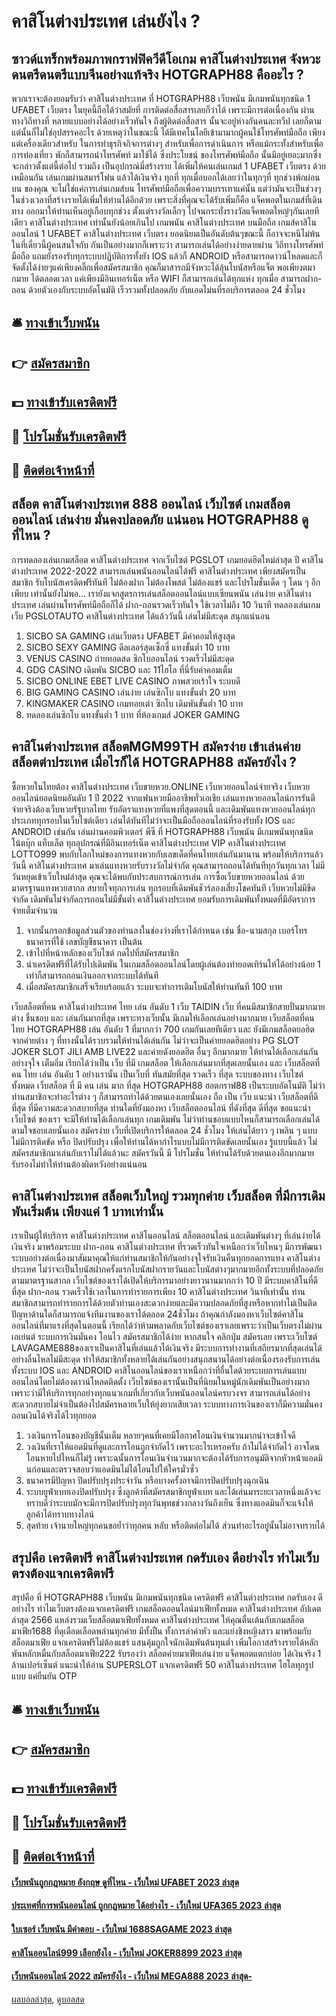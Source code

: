 # คาสิโนต่างประเทศ เล่นยังไง ?
## ซาวด์แทร็กพร้อมภาพกราฟฟิควีดีโอเกม คาสิโนต่างประเทศ จังหวะดนตรีดนตรีแบบจีนอย่างแท้จริง HOTGRAPH88 คืออะไร ?
พวกเราจะต้องยอมรับว่า คาสิโนต่างประเทศ ที่ HOTGRAPH88 เว็บพนัน มีเกมพนันทุกชนิด 1 UFABET เว็บตรง ในยุคนี้ถือได้ว่าสมัยที่ การติดต่อสื่อสารเลยก็ว่าได้ เพราะมีการต่อเนื่องกัน ผ่านทางวิถีทางที่ หลายแบบอย่างได้อย่างเร็วทันใจ ถึงผู้ติดต่อสื่อสาร นั้นจะอยู่ห่างกันคนละทวีป เลยก็ตาม แต่นั้นก็ไม่ใช่อุปสรรคอะไร ด้วยเหตุว่าในขณะนี้ ได้มีเทคโนโลยีเข้ามามากผู้คนใช้โทรศัพท์มือถือ เพียงแต่เครื่องเดียวสำหรับ ในการทำธุรกิจกิจการต่างๆ สำหรับเพื่อการดำเนินการ หรือแม้กระทั้งสำหรับเพื่อการท่องเที่ยว พักก็สามารถนำโทรศัพท์ มาใช้ได้ ซึ่งประโยชน์ ของโทรศัพท์มือถือ นั้นมีอยู่เยอะมากซึ่งจะกล่าวตั้งแต่นี้ต่อไป รวมถึง เป็นอุปกรณ์มี่สร้างราย ได้เพิ่มให้คนเล่นเกมส์ 1 UFABET เว็บตรง ด้วยเหมือนกัน
เล่นเกมผ่านสมาร์โฟน แล้วได้เงินจริง ทุกที่ ทุกเมื่อบอกได้เลยว่าในทุกๆที่ ทุกช่วงพ้กผ่อนบน ของคุณ จะไม่ใช่แค่การเล่นเกมส์บน โทรศัพท์มือถือเพื่อความบรรเทาแค่นั้น แต่ว่ามันจะเป็นช่วงๆในช่วงเวลาที่สร้างรายได้เพิ่มให้ท่านได้อีกด้วย เพราะสิ่งที่คุณจะได้รับเพิ่มก็คือ แจ็คพอตในเกมส์ที่เดินทาง ออกมาให้ท่านเห็นอยู่เกือบทุกช่วง ตั้งแต่รางวัลเล็กๆ ไปจนกระทั่งรางวัลแจ็คพอตใหญ่ๆกันเลยทีเดียว คาสิโนต่างประเทศ เท่านั้นยังน้อยเกินไป
เกมพนัน คาสิโนต่างประเทศ บนมือถือ เกมส์คาสิโนออนไลน์ 1 UFABET คาสิโนต่างประเทศ เว็บตรง ยอดนิยมเป็นอันดับต้นๆขณะนี้ ก็อาจจะหนีไม่พ้น ในที่เดี๋ยวนี้ผู้คนสนใจกับ กันเป็นอย่างมากก็เพราะว่า สามารถเล่นได้อย่างง่ายดายผ่าน วิถีทางโทรศัพท์มือถือ แถมยังรองรับทุกระบบปฏิบัติการทั้งยัง IOS แล้วก็ ANDROID หรือสามารถดาวน์โหลดและก็จัดตั้งได้ง่ายๆแค่เพียงคลิ๊กเพื่อสมัครสมาชิก คุณก็มาสารถมีจังหวะได้ลุ้นโบนัสหรือแจ็ต พอเพียงตมากมาย ได้ตลอดเวลา แค่เพียงมีอินเทอร์เน็ต หรือ WIFI ก็สามารถเล่นได้ทุกแห่ง ทุกเมื่อ สามารถฝาก-ถอน ด้วยตัวเองกับระบบอัตโนมัติ เร็วรวมทั้งปลอดภัย กับแอดไม่นที่รอบริการตลอด 24 ชั่วโมง

## 🛎 [ทางเข้าเว็บพนัน](https://bit.ly/3SdLNi2)
## 👉 [สมัครสมาชิก](https://bit.ly/3SdLNi2)
## 💵 [ทางเข้ารับเครดิตฟรี](https://bit.ly/3dyRKHj)
## 👑 [โปรโมชั่นรับเครดิตฟรี](https://bit.ly/3dyRKHj)
## 📱 [ติดต่อเจ้าหน้าที่](https://bit.ly/3dyRKHj)

## สล็อต คาสิโนต่างประเทศ 888 ออนไลน์ เว็บไซต์ เกมสล็อต ออนไลน์ เล่นง่าย มั่นคงปลอดภัย แน่นอน HOTGRAPH88 ดูที่ไหน ?
การทดลองเล่นเกมสล็อต คาสิโนต่างประเทศ จากเว็บไซต์ PGSLOT เกมยอดฮิตใหม่ล่าสุด ปี คาสิโนต่างประเทศ 2022-2022 สามารถเล่นพนันออนไลน์ได้ฟรี คาสิโนต่างประเทศ เพียงสมัครเป็นสมาชิก รับโบนัสเครดิตฟรีทันที ไม่ต้องฝาก ไม่ต้องโพสต์ ไม่ต้องแชร์ และโปรโมชั่นเด็ด ๆ โดน ๆ อีกเพียบ เท่านั้นยังไม่พอ… เรายังแจกสูตรการเล่นสล็อตออนไลน์แบบเซียนพนัน เล่นง่าย คาสิโนต่างประเทศ เล่นผ่านโทรศัพท์มือถือก็ได้ ฝาก-ถอนรวดเร็วทันใจ ใช้เวลาไม่ถึง 10 วินาที ทดลองเล่นเกมเว็บ PGSLOTAUTO คาสิโนต่างประเทศ ได้แล้ววันนี้ เล่นไม่มีสะดุด สนุกแน่นอน
1. SICBO SA GAMING เล่นเว็บตรง UFABET มีค่าคอมให้สูงสุด
2. SICBO SEXY GAMING ดีลเลอร์สุดเซ็กซี่ แทงขั้นต่ำ 10 บาท
3. VENUS CASINO ถ่ายทอดสด ซิกโบออนไลน์ รวดเร็วไม่มีสะดุด
4. GDG CASINO เดิมพัน SICBO และ 11ไฮโล ที่นี่รับค่าคอมเต็ม
5. SICBO ONLINE EBET LIVE CASINO ภาพสวยเร้าใจ ระบบดี
6. BIG GAMING CASINO เล่นง่าย เล่นซิกโบ แทงขั้นต่ำ 20 บาท
7. KINGMAKER CASINO เกมทอยเต๋า ซิกโบ เดิมพันขั้นต่ำ 10 บาท
8. ทดลองเล่นซิกโบ แทงขั้นต่ำ 1 บาท ที่ห้องเกมส์ JOKER GAMING

## คาสิโนต่างประเทศ สล็อตMGM99TH สมัครง่าย เข้าเล่นค่ายสล็อตต่าประเทศ เมื่อไรก็ได้ HOTGRAPH88 สมัครยังไง ?
ซื้อหวยในไทยต้อง คาสิโนต่างประเทศ เว็บขายหวย.ONLINE เว็บหวยออนไลน์จ่ายจริง เว็บหวยออนไลน์ยอดนิยมอันดับ 1 ปี 2022 จากแฟนหวยมืออาชีพทั่วเอเชีย เล่นแทงหวยออนไลน์การรันตีจ่ายจริงต้องเว็บหวยรัฐบาลไทย รับอัตราแทงหวยที่แพงที่สุดตอนนี้ และเดิมพันแทงหวยออนไลน์ทุกประเภททุกรอบในเว็บไซต์เดียว เล่นได้ทันทีไม่ว่าจะเป็นมือถือออนไลน์ที่รองรับทั้ง IOS และ ANDROID เช่นกัน เล่นผ่านคอมพิวเตอร์ พีซี ที่ HOTGRAPH88 เว็บพนัน มีเกมพนันทุกชนิด โน้ตบุ๊ก แท็บเล็ต ทุกอุปกรณ์ที่มีอินเทอร์เน็ต คาสิโนต่างประเทศ VIP คาสิโนต่างประเทศ LOTTO999 พบกับโลกใหม่ของการแทงหวยกับเลขเด็ดที่คนไทยเล่นกันมานาน พร้อมให้บริการแล้ววันนี้ คาสิโนต่างประเทศ มาเล่นแทงหวยรับรางวัลไม่จำกัด คุณสามารถถอนได้ทันทีทุกวันทุกเวลา ไม่มีวันหยุดเข้าเว็บใหม่ล่าสุด คุณจะได้พบกับประสบการณ์การเล่น การซื้อเว็บขายหวยออนไลน์ ด้วยมาตรฐานแทงหวยสากล สบายใจทุกการเล่น ทุกรอบที่เดิมพันชัวร์ลองเสี่ยงโชคทันที เว็บหวยไม่มีขีดจำกัด เดิมพันไม่จำกัดการถอนไม่มีขั้นต่ำ คาสิโนต่างประเทศ ยอมรับการเดิมพันทั้งหมดที่มีอัตราการจ่ายเต็มจำนวน
1. จากนั้นกรอกข้อมูลส่วนตัวของท่านลงในช่องว่างที่เราได้กำหนด เช่น ชื่อ-นามสกุล เบอร์โทร ธนาคารที่ใช้ เลขบัญชีธนาคาร เป็นต้น
2. เข้าไปที่หน้าหลักของเว็บไซต์ กดไปที่สมัครสมาชิก
3. นำเครดิตฟรีที่ได้รับไปเดิมพัน ในเกมสล็อตออนไลน์โดยผู้เล่นต้องทำยอดเทิร์นให้ได้อย่างน้อย 1 เท่าก็สามารถถอนเงินออกจากระบบได้ทันที
4. เมื่อสมัครสมาชิกเสร็จเรียบร้อยแล้ว ระบบจะทำการเติมโบนัสให้ท่านทันที 100 บาท

เว็บสล็อตที่คน คาสิโนต่างประเทศ ไทย เล่น อันดับ 1 เว็บ TAIDIN เว็บ ที่คนมีสมาชิกสายปั่นมากมาย ต่าง ชื่นชอบ และ เล่นกันมากที่สุด เพราะทางเว็บนั้น มีเกมให้เลือกเล่นอย่างมากมาย เว็บสล็อตที่คน ไทย HOTGRAPH88 เล่น อันดับ 1 ที่มากกว่า 700 เกมกันเลยทีเดียว และ ยังมีเกมสล็อตยอฮิต จากค่ายต่าง ๆ ที่ทางนั้นได้รวบรวมให้ท่านได้เล่นกัน ไม่ว่าจะเป็นค่ายยอดฮิตอย่าง PG SLOT JOKER SLOT JILI AMB LIVE22 และค่ายดังยอดฮิต อื่นๆ อีกมากมาย ให้ท่านได้เลือกเล่นกันอย่างจุใจ เต็มอิ่ม เรียกได้ว่าเป็น เว็บ ที่มี เกมสล็อต ให้เลือกเล่นมากที่สุดเลยนั้นเอง และ เว็บสล็อตที่คน ไทย เล่น อันดับ 1 อย่างเรานั้น เป็นเว็บที่ ทันสมัยที่สุด รวดเร็ว ที่สุด ระบบของทาง เว็บไซต์ ทั้งหมด เว็บสล็อต ที่ มี คน เล่น มาก ที่สุด HOTGRAPH88 ฮอตกราฟ88 เป็นระบบอัตโนมัติ ไม่ว่าท่านสมาชิกจะทำอะไรต่าง ๆ ก็สามารถทำได้ด้วยตนเองเลยนั้นเอง ถือ เป็น เว็บ แนะนำ เว็บสล็อตที่ดีที่สุด ที่มีความสะดวกสบายที่สุด ท่านใดที่ยังมองหา เว็บสล็อตออนไลน์ ที่ดังที่สุด ดีที่สุด ขอแนะนำ เว็บไซต์ ของเรา จะมีให้ท่านได้เลือกเล่นทุก เกมเดิมพัน ไม่ว่าท่านชอบแบบไหนก็สามารถเลือกเล่นได้ตามใจชอบเลยนั้นเอง สมัครง่าย เว็บที่เปิดบริการให้ตลอด 24 ชั่วโมง ให้เล่นได้ยาว ๆ เพลิน ๆ แบบไม่มีการติดขัด หรือ ปิดปรับปรุง เพื่อให้ท่านได้หากำไรแบบไม่มีการติดขัดเลยนั้นเอง รู้แบบนี้แล้ว ไม่สมัครสมาชิกมาเล่นกับเราไม่ได้แล้วนะ สมัครวันนี้ มี โปรโมชั่น ให้ท่านได้รับด้วยตนเองอีกมากมาย รับรองไม่ทำให้ท่านต้องผิดหวังอย่างแน่นอน

## คาสิโนต่างประเทศ สล็อตเว็บใหญ่ รวมทุกค่าย เว็บสล็อต ที่มีการเดิมพันเริ่มต้น เพียงแค่ 1 บาทเท่านั้น
เราเป็นผู้ให้บริการ คาสิโนต่างประเทศ คาสิโนออนไลน์ สล็อตออนไลน์ และเดิมพันต่างๆ ที่เล่นง่ายได้เงินจริง มาพร้อมระบบ ฝาก-ถอน คาสิโนต่างประเทศ ที่รวดเร็วทันใจเหนือกว่าเว็บไหนๆ มีการพัฒนาระบบอย่างต่อเนื่องมาสัมมาคุณให้แก่ท่านสมาชิกให้กันอย่างจุใจรับเงินคืนทุกยอดการแทง คาสิโนต่างประเทศ ไม่ว่าจะเป็นโบนัสฝากครั้งแรกโบนัสฝากรายวันและโบนัสต่างๆมากมายอีกทั้งระบบที่ปลอดภัยตามมาตรฐานสากล
เว็บไซต์ของเราได้เปิดให้บริการมาอย่างยาวนานมากกว่า 10 ปี มีระบบคาสิโนที่ดีที่สุด ฝาก-ถอน รวดเร็วใช้เวลาในการทำรายการเพียง 10 คาสิโนต่างประเทศ วินาทีเท่านั้น ท่านสมาชิกสามารถทำรายการได้ด้วยตัวท่านเองสะดวกง่ายและมีความปลอดภัยที่สูงหรือหากทำไม่เป็นติดปัญหาด้านใดก็สามารถแจ้งทีมงานของเราได้ตลอด 24ชั่วโมง
ถ้าคุณกำลังมองหาเว็บไซต์คาสิโนออนไลน์ที่มาแรงที่สุดในตอนนี้ เรียกได้ว่าห้ามพลาดกับเว็บไซต์ของเราเลยเพราะว่าเป็นเว็บตรงไม่ผ่านเอเย่นต์ ระบบการเงินมั่นคง โอนไว สมัครสมาชิกได้ง่าย หากสนใจ คลิกปุ่ม สมัครเลย
เพราะเว็บไซต์ LAVAGAME888ของเราเป็นคาสิโนที่เล่นแล้วได้เงินจริง มีระบบการทำงานที่เสถียรมากที่สุดเล่นได้อย่างลื่นไหลไม่มีสะดุด ทำให้สมาชิกทั้งหลายได้เล่นกันอย่างสนุกสนานได้อย่างต่อเนื่องรองรับการเล่นทั้งระบบ IOS และ ANDROID คาสิโนออนไลน์ของเราเหนือกว่าที่อื่นใดด้วยระบบการเล่นแบบออนไลน์โดยไม่ต้องดาวน์โหลดติดตั้ง
เว็บไซต์ของเรานั้นเป็นที่นิยมในหมู่นักเดิมพันเป็นอย่างมากเพราะว่ามีให้บริการทุกอย่างทุกแนวเกมที่เกี่ยวกับเว็บพนันออนไลน์ครบวงจร สามารถเล่นได้อย่างสะดวกสบายไม่จำเป็นต้องไปสมัครหลายเว็บให้ยุ่งยากเสียเวลา ระบบทางการเงินของเราก็มีความมั่นคงถอนเงินได้จริงได้ไวทุกยอด
1. วงเงินการโอนของบัญชีนั้นเต็ม หลายๆคนที่เคยมีโอกาศโอนเงินจำนวนมากน่าจะเข้าใจดี
2. วงเงินที่เราให้แอดมินที่ดูและการโอนถูกจำกัดไว้ เพราะอะไรเหรอครับ ถ้าไม่ได้จำกัดไว้ อาจโดนโอนหายไปไหนก็ไม่รู้ เพราะฉนั้นการโอนเงินจำนวนมากจะต้องได้รับการอนุมัติจากหัวหน้าแอดมินก่อนและตรวจสอบว่าแอดมินไม่ได้โอนไปให้ใครมั่วซั่ว
3. ธนาคารมีปัญหา ปิดปรับปรุงประจำวัน หรือบางครั้งอาจมีการปิดปรับปรุงฉุกเฉิน
4. ระบบยูฟ่าเบทเองปิดปรับปรุง ซึ่งลูกค้าที่สมัครสมาชิกยูฟ่าเบท และได้เล่นมาระยะเวลาหนึ่งแล้วจะทราบดีว่าระบบมักจะมีการปิดปรับปรุงทุกวันพุทธช่วงกลางวันถึงเย็น ซึ่งทางแอดมินก็จะแจ้งให้ลูกค้าได้ทราบทางไลน์
5. สุดท้าย เจ้านายใหญ่ทุกคนขอย้ำว่าทุกคน หลับ หรือติดต่อไม่ได้ ส่วนทำอะไรอยู่นั้นไม่อาจทราบได้

## สรุปคือ เครดิตฟรี คาสิโนต่างประเทศ กดรับเอง ดีอย่างไร ทำไมเว็บตรงต้องแจกเครดิตฟรี
สรุปคือ ที่ HOTGRAPH88 เว็บพนัน มีเกมพนันทุกชนิด เครดิตฟรี คาสิโนต่างประเทศ กดรับเอง ดีอย่างไร ทำไมเว็บตรงต้องแจกเครดิตฟรี เกมสล็อตออนไลน์มาเฟียทั้งหมด คาสิโนต่างประเทศ อัปเดตล่าสุด 2566 แหล่งรวมเว็บสล็อตมาเฟียทั้งหมด คาสิโนต่างประเทศ ให้คุณตื่นเต้นกับเกมสล็อตมาเฟีย1688 ที่ดุเดือดเลือดพล่านทุกค่าย มีทั้งปืน ทั้งการล่าค่าหัว และแย่งชิงหญิงสาว มาพร้อมกับสล็อตมาเฟีย แจกเครดิตฟรีไม่ต้องแชร์ แสนคุ้มถูกใจนักเดิมพันต้นทุนต่ำ เพิ่มโอกาสสร้างรายได้หลักพันหลักหมื่นกับสล็อตมาเฟีย222 รับรองว่า สล็อตค่ายมาเฟียเล่นง่าย แจ็คพอตแตกบ่อย ได้เงินจริง 1 ล้านเปอร์เซ็นต์
แนะนำให้อ่าน SUPERSLOT แจกเครดิตฟรี 50 คาสิโนต่างประเทศ ไฮโลทุกรูปแบบ แค่ยืนยัน OTP

## 🛎 [ทางเข้าเว็บพนัน](https://bit.ly/3SdLNi2)
## 👉 [สมัครสมาชิก](https://bit.ly/3SdLNi2)
## 💵 [ทางเข้ารับเครดิตฟรี](https://bit.ly/3dyRKHj)
## 👑 [โปรโมชั่นรับเครดิตฟรี](https://bit.ly/3dyRKHj)
## 📱 [ติดต่อเจ้าหน้าที่](https://bit.ly/3dyRKHj)

#### [เว็บพนันถูกกฎหมาย อังกฤษ ดูที่ไหน - เว็บใหม่ UFABET 2023 ล่าสุด](https://atom.io/themes/เว็บพนันถูกกฎหมาย%20อังกฤษ%20ดูที่ไหน%20-%20เว็บใหม่%20ufabet%202023%20ล่าสุด)
#### [ประเทศที่การพนันออนไลน์ ถูกกฎหมาย ได้อย่างไร - เว็บใหม่ UFA365 2023 ล่าสุด](https://atom.io/themes/ประเทศที่การพนันออนไลน์%20ถูกกฎหมาย%20ได้อย่างไร%20-%20เว็บใหม่%20ufa365%202023%20ล่าสุด)
#### [ใบเซอร์ เว็บพนัน มีคำตอบ - เว็บใหม่ 1688SAGAME 2023 ล่าสุด](https://atom.io/themes/ใบเซอร์%20เว็บพนัน%20มีคำตอบ%20-%20เว็บใหม่%201688sagame%202023%20ล่าสุด)
#### [คาสิโนออนไลน์999 เลือกยังไง - เว็บใหม่ JOKER8899 2023 ล่าสุด](https://atom.io/themes/คาสิโนออนไลน์999%20เลือกยังไง%20-%20เว็บใหม่%20joker8899%202023%20ล่าสุด)
#### [เว็บพนันออนไลน์ 2022 สมัครยังไง - เว็บใหม่ MEGA888 2023 ล่าสุด-](https://atom.io/themes/เว็บพนันออนไลน์%202022%20สมัครยังไง%20-%20เว็บใหม่%20mega888%202023%20ล่าสุด-)

[ผลบอลล่าสุด](https://siamsport.tv "ผลบอลล่าสุด"), [ดูบอลสด](https://siamsport.tv/ดูบอลสด "ดูบอลสด")